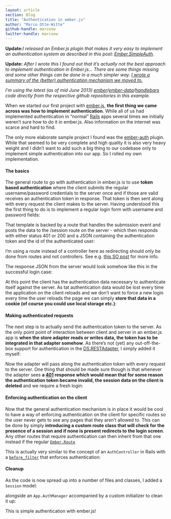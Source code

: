 ```yaml
---
layout: article
section: Blog
title: "Authentication in ember.js"
author: "Marco Otte-Witte"
github-handle: marcoow
twitter-handle: marcoow
---
```


**Update:**_I released an Ember.js plugin that makes it very easy to implement an authentication system as described in this post: [Ember.SimpleAuth](http://log.simplabs.com/post/63565686488/ember-simpleauth>%20title=)._

**Update:** _After I wrote this I found out that it’s actually not the best approach to implement authentication in Ember.js… There are some things missing and some other things can be done in a much simpler way. [I wrote a summary of the (better) authentication mechanism we moved to.](http://log.simplabs.com/post/57702291669/better-authentication-in-ember-js "(better) authnetication with ember.js")_

_I’m using the latest (as of mid June 2013) [ember](http://t.umblr.com/redirect?z=https%3A%2F%2Fgithub.com%2Femberjs%2Fember.js&t=MGIxNDJkNWYyNTkyMGQ5OWQyNGRiMjZiOTMxYWEzMWU3YmQ4MzE0NSxZY1BZU3h3NA%3D%3D "ember.js @ github")/[ember-data](http://t.umblr.com/redirect?z=https%3A%2F%2Fgithub.com%2Femberjs%2Fdata&t=MWVjMzk5N2QyMTJmOWM4MDRlZDRjZjRiMjQxOWY0NmIwNGJiYzM1NCxZY1BZU3h3NA%3D%3D "ember-data @ github")/[handlebars](http://t.umblr.com/redirect?z=https%3A%2F%2Fgithub.com%2Fwycats%2Fhandlebars.js&t=YWNkOTYxYWZhYjQwMDk5N2VmYjZmZTM1NWE3MTI4MWUzNzczYmE1NyxZY1BZU3h3NA%3D%3D "handlebars @ github") code directly from the respective github repositories in this example._

<!--break-->

When we started our first project with [ember.js](http://t.umblr.com/redirect?z=http%3A%2F%2Femberjs.com&t=NTg0YWU2YzJjNGFiODdhZmVjNDQ1N2IyMjRlOTQ2ZGY1NDI3NGUyOSxZY1BZU3h3NA%3D%3D "ember.js"), **the first thing we came across was how to implement authentication**. While all of us had implemented authentication in “normal” [Rails](http://t.umblr.com/redirect?z=http%3A%2F%2Frubyonrails.org&t=OGVkYTZmMzRmNjg5NTQwM2MwMzI3MGYyMjM5ODE4Y2RkOTRiN2M2ZCxZY1BZU3h3NA%3D%3D "Ruby on Rails") apps several times we initially weren’t sure how to do it in ember.js. Also information on the internet was scarce and hard to find.

The only more elaborate sample project I found was the [ember-auth](http://t.umblr.com/redirect?z=https%3A%2F%2Fgithub.com%2Fheartsentwined%2Fember-auth&t=MTcxOGI5ZmQyMjE5ZDNlYWVlMWE0MGQzYWRmYzJjMzdkODhmZDNhYSxZY1BZU3h3NA%3D%3D "ember-auth @ github") plugin. While that seemed to be very complete and high quality it is also very heavy weight and I didn’t want to add such a big thing to our codebase only to implement simple authentication into our app. So I rolled my own implementation.

#### The basics

The general route to go with authentication in ember.js is to use **token based authentication** where the client submits the regular username/password credentials to the server once and if those are valid receives an authentication token in response. That token is then sent along with every request the client makes to the server. Having understood this the first thing to do is to implement a regular login form with username and password fields:

<script src="https://gist.github.com/marcoow/5796390.js"></script>

That template is backed by a route that handles the submission event and posts the data to the /session route on the server - which then responds with either status 401 or 200 and a JSON containing the authentication token and the id of the authenticated user:

<script src="https://gist.github.com/marcoow/5796405.js"></script>

I’m using a route instead of a controller here as redirecting should only be done from routes and not controllers. See e.g. [this SO post](http://t.umblr.com/redirect?z=http%3A%2F%2Fstackoverflow.com%2Fa%2F11555014&t=NjIyYTFkZmU4YWVkYTE1YTg3YWZkYjZmMzY4M2U2NTFiOWEzMTI5MixZY1BZU3h3NA%3D%3D "StackOverflow post on redirecting and routes/controllers") for more info.

The response JSON from the server would look somehow like this in the successful login case:

<script src="https://gist.github.com/marcoow/5796414.js"></script>

At this point the client has the authentication data necessary to authenticate itself against the server. As tat authentication data would be lost every time the application on the client reloads and we don’t want to force a new login every time the user reloads the page we can simply **store that data in a cookie (of course you could use local storage etc.)**:

<script src="https://gist.github.com/marcoow/5796434.js"></script>

#### Making authenticated requests

The next step is to actually send the authentication token to the server. As the only point point of interaction between client and server in an ember.js app is **when the store adapter reads or writes data, the token has to be integrated in that adapter somehow**. As there’s not (yet) any out-off-the-box support for authentication in the [DS.RESTAdapter](http://t.umblr.com/redirect?z=https%3A%2F%2Fgithub.com%2Femberjs%2Fdata%2Fblob%2Fmaster%2Fpackages%2Fember-data%2Flib%2Fadapters%2Frest_adapter.js&t=YjljNTJiZWRmODNiODI1NzE2MjcyYWM5M2UyZGIxZTE0MjU2MTRlYSxZY1BZU3h3NA%3D%3D "source code of DS.RESTAdapter @ github"), I simply added it myself:

<script src="https://gist.github.com/marcoow/5796449.js"></script>

Now the adapter will pass along the authentication token with every request to the server. One thing that should be made sure though is that whenever the adapter sees **a [401](http://t.umblr.com/redirect?z=http%3A%2F%2Fen.wikipedia.org%2Fwiki%2FHTTP_status%23401&t=ZDVhMDFkZWZlYzQwZDhmNjI5ZDI5MGZlZWZmYmM0NTg4ZTZhMTJhZSxZY1BZU3h3NA%3D%3D "Wikipedia page on HTTP status codes") response which would mean that for some reason the authentication token became invalid, the session data on the client is deleted** and we require a fresh login:

<script src="https://gist.github.com/marcoow/5796465.js"></script>

#### Enforcing authentication on the client

Now that the general authentication mechanism is in place it would be cool to have a way of enforcing authentication on the client for specific routes so the user never gets to see any pages that they aren’t allowed to. This can be done by simply **introducing a custom route class that will check for the presence of a session and if none is present redirects to the login screen**. Any other routes that require authentication can then inherit from that one instead if the regular [`Ember.Route`](http://t.umblr.com/redirect?z=http%3A%2F%2Femberjs.com%2Fapi%2Fclasses%2FEmber.Route.html&t=OThiOTEyN2Y0NmQ4NjA2MWY1NTBiMDdkMGU5N2QxYmM4ZjkxZTFhZCxZY1BZU3h3NA%3D%3D "API docs for Ember.Route")

<script src="https://gist.github.com/marcoow/5796474.js"></script>

This is actually very similar to the concept of an `AuthController` in Rails with a [`before_filter`](http://t.umblr.com/redirect?z=http%3A%2F%2Fapi.rubyonrails.org%2Fclasses%2FAbstractController%2FCallbacks%2FClassMethods.html%23method-i-before_filter&t=Zjg2ZTBkOWFkYWQyODEwOGI3MTEwMWU5YmE4NWIwOWRkMGNlYmI3NCxZY1BZU3h3NA%3D%3D "API docs for before_filter") that enforces authentication:

<script src="https://gist.github.com/marcoow/5796491.js"></script>

#### Cleanup

As the code is now spread up into a number of files and classes, I added a `Session` model:

<script src="https://gist.github.com/marcoow/5796500.js"></script>

alongside an `App.AuthManager` accompanied by a custom initializer to clean it up:

<script src="https://gist.github.com/marcoow/5796505.js"></script>

This is simple authentication with ember.js!